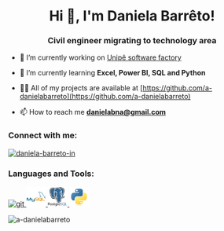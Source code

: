 <h1 align="center">Hi 👋, I'm Daniela Barrêto!</h1>
<h3 align="center">Civil engineer migrating to technology area</h3>

- 🔭 I’m currently working on [Unipê software factory](https://github.com/a-danielabarreto/workshop_fs_23_2)

- 🌱 I’m currently learning **Excel, Power BI, SQL and Python**

- 👨‍💻 All of my projects are available at [https://github.com/a-danielabarreto](https://github.com/a-danielabarreto)

- 📫 How to reach me **danielabna@gmail.com**

<h3 align="left">Connect with me:</h3>
<p align="left">
<a href="https://linkedin.com/in/daniela-barreto-in" target="blank"><img align="center" src="https://raw.githubusercontent.com/rahuldkjain/github-profile-readme-generator/master/src/images/icons/Social/linked-in-alt.svg" alt="daniela-barreto-in" height="30" width="40" /></a>
</p>

<h3 align="left">Languages and Tools:</h3>
<p align="left"> <a href="https://git-scm.com/" target="_blank" rel="noreferrer"> <img src="https://www.vectorlogo.zone/logos/git-scm/git-scm-icon.svg" alt="git" width="40" height="40"/> </a> <a href="https://www.mysql.com/" target="_blank" rel="noreferrer"> <img src="https://raw.githubusercontent.com/devicons/devicon/master/icons/mysql/mysql-original-wordmark.svg" alt="mysql" width="40" height="40"/> </a> <a href="https://www.postgresql.org" target="_blank" rel="noreferrer"> <img src="https://raw.githubusercontent.com/devicons/devicon/master/icons/postgresql/postgresql-original-wordmark.svg" alt="postgresql" width="40" height="40"/> </a> <a href="https://www.python.org" target="_blank" rel="noreferrer"> <img src="https://raw.githubusercontent.com/devicons/devicon/master/icons/python/python-original.svg" alt="python" width="40" height="40"/> </a> </p>

<p><img align="center" src="https://github-readme-stats.vercel.app/api/top-langs?username=a-danielabarreto&show_icons=true&locale=en&layout=compact" alt="a-danielabarreto" /></p>


